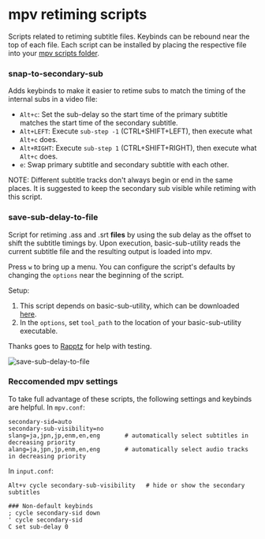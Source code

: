 # mpv retiming scripts

Scripts related to retiming subtitle files. Keybinds can be rebound near the top of each file. Each script can be installed by placing the respective file into your [mpv scripts folder](https://mpv.io/manual/master/#files).

### snap-to-secondary-sub

Adds keybinds to make it easier to retime subs to match the timing of the internal subs in a video file:

- `Alt+c`: Set the sub-delay so the start time of the primary subtitle matches the start time of the secondary subtitle.
- `Alt+LEFT`: Execute `sub-step -1` (CTRL+SHIFT+LEFT), then execute what `Alt+c` does.
- `Alt+RIGHT`: Execute `sub-step 1` (CTRL+SHIFT+RIGHT), then execute what `Alt+c` does.
- `e`: Swap primary subtitle and secondary subtitle with each other.

NOTE: Different subtitle tracks don't always begin or end in the same places. It is suggested to keep the secondary sub visible while retiming with this script.

### save-sub-delay-to-file

Script for retiming .ass and .srt **files** by using the sub delay as the offset to shift the subtitle timings by. Upon execution, basic-sub-utility reads the current subtitle file and the resulting output is loaded into mpv.

Press `w` to bring up a menu. You can configure the script's defaults by changing the `options` near the beginning of the script.

Setup:

1. This script depends on basic-sub-utility, which can be downloaded [here](https://github.com/Ulidtsoa01/basic-sub-utility/releases).
2. In the `options`, set `tool_path` to the location of your basic-sub-utility executable.

Thanks goes to [Rapptz](https://github.com/Rapptz) for help with testing.

![save-sub-delay-to-file](https://github.com/user-attachments/assets/97e3e331-a76a-4df7-8c84-7e4e87f6840a)


### Reccomended mpv settings

To take full advantage of these scripts, the following settings and keybinds are helpful.
In `mpv.conf`:

```
secondary-sid=auto
secondary-sub-visibility=no
slang=ja,jpn,jp,enm,en,eng       # automatically select subtitles in decreasing priority
alang=ja,jpn,jp,enm,en,eng       # automatically select audio tracks in decreasing priority
```

In `input.conf`:

```
Alt+v cycle secondary-sub-visibility   # hide or show the secondary subtitles

### Non-default keybinds
; cycle secondary-sid down
' cycle secondary-sid
C set sub-delay 0
```
